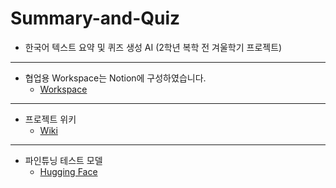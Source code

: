 # Summary-and-Quiz
- 한국어 텍스트 요약 및 퀴즈 생성 AI (2학년 복학 전 겨울학기 프로젝트)

---

- 협업용 Workspace는 Notion에 구성하였습니다.
  - [Workspace](https://sj92.notion.site/Project-Summary-Quiz-AI-17fc5a5ee03680f9a3e4c8f4a39508f9?pvs=74)

---

- 프로젝트 위키
  - [Wiki](https://github.com/topand92/Summary-and-Quiz/wiki)

---

- 파인튜닝 테스트 모델
  - [Hugging Face](https://huggingface.co/sgjeong/Private_Fine-tuning_Test)
